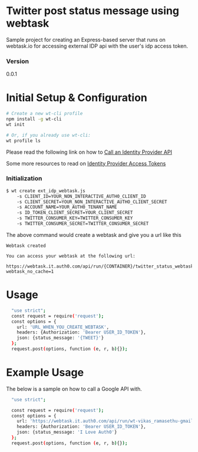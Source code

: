 # Twitter post status message using webtask

Sample project for creating an Express-based server that runs on webtask.io for accessing external IDP api with the user's idp access token.
### Version
0.0.1
# Initial Setup & Configuration
```bash
# Create a new wt-cli profile
npm install -g wt-cli
wt init

# Or, if you already use wt-cli:
wt profile ls
```

Please read the following link on how to
[Call an Identity Provider API ](https://auth0.com/docs/what-to-do-once-the-user-is-logged-in/calling-an-external-idp-api)

Some more resources to read on [Identity Provider Access Tokens](https://auth0.com/docs/tokens/idp)

### Initialization
```sh
$ wt create ext_idp_webtask.js
    -s CLIENT_ID=YOUR_NON_INTERACTIVE_AUTH0_CLIENT_ID
    -s CLIENT_SECRET=YOUR_NON_INTERACTIVE_AUTHO_CLIENT_SECRET
    -s ACCOUNT_NAME=YOUR_AUTH0_TENANT_NAME
    -s ID_TOKEN_CLIENT_SECRET=YOUR_CLIENT_SECRET
    -s TWITTER_CONSUMER_KEY=TWITTER_CONSUMER_KEY
    -s TWITTER_CONSUMER_SECRET=TWITTER_CONSUMER_SECRET

```
The above command would create a webtask and give you a url like this
```
Webtask created

You can access your webtask at the following url:

https://webtask.it.auth0.com/api/run/{CONTAINER}/twitter_status_webtask/tweet?webtask_no_cache=1
```
# Usage
```sh
  "use strict";
  const request = require('request');
  const options = {
    url: 'URL_WHEN_YOU_CREATE_WEBTASK',
    headers: {Authorization: 'Bearer USER_ID_TOKEN'},
    json: {status_message: '{TWEET}'}
  };
  request.post(options, function (e, r, b){});
```
# Example Usage

The below is a sample on how to call a Google API with.

```sh
  "use strict";

  const request = require('request');
  const options = {
    url: 'https://webtask.it.auth0.com/api/run/wt-vikas_ramasethu-gmail_com-0/twitter_status_webtask/tweet?webtask_no_cache=1',
    headers: {Authorization: 'Bearer USER_ID_TOKEN'},
    json: {status_message: 'I Love Auth0'}
  };
  request.post(options, function (e, r, b){});
```
